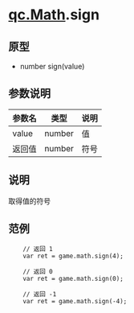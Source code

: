 # [qc.Math](README.md).sign

## 原型
* number sign(value)

## 参数说明
| 参数名 | 类型 | 说明 |
| ------------- | ------------- | -------------|
| value | number | 值 |
| 返回值 | number | 符号 |

## 说明
取得值的符号

## 范例
````
    // 返回 1
    var ret = game.math.sign(4);

    // 返回 0
    var ret = game.math.sign(0);

    // 返回 -1
    var ret = game.math.sign(-4);
````
